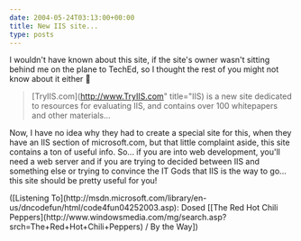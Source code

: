 ```yaml
---
date: 2004-05-24T03:13:00+00:00
title: New IIS site...
type: posts
---
```

I wouldn't have known about this site, if the site's owner wasn't sitting behind me on the plane to TechEd, so I thought the rest of you might not know about it either 🙂

> [TryIIS.com](http://www.TryIIS.com" title="IIS) is a new site dedicated to resources for evaluating IIS, and contains over 100 whitepapers and other materials...

Now, I have no idea why they had to create a special site for this, when they have an IIS section of microsoft.com, but that little complaint aside, this site contains a ton of useful info. So... if you are into web development, you'll need a web server and if you are trying to decided between IIS and something else or trying to convince the IT Gods that IIS is the way to go... this site should be pretty useful for you!

<div class="media">
  ([Listening To](http://msdn.microsoft.com/library/en-us/dncodefun/html/code4fun04252003.asp): Dosed [[The Red Hot Chili Peppers](http://www.windowsmedia.com/mg/search.asp?srch=The+Red+Hot+Chili+Peppers) / By the Way])
</div>
